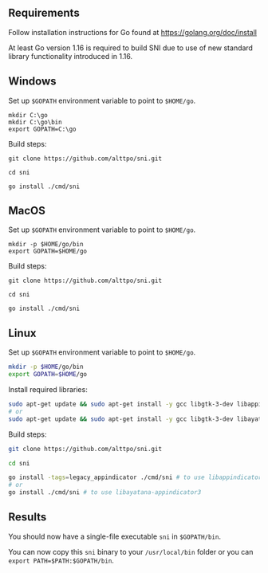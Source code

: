 ## Requirements

Follow installation instructions for Go found at https://golang.org/doc/install

At least Go version 1.16 is required to build SNI due to use of new standard library
functionality introduced in 1.16.

## Windows

Set up `$GOPATH` environment variable to point to `$HOME/go`.
```
mkdir C:\go
mkdir C:\go\bin
export GOPATH=C:\go
```

Build steps:
```
git clone https://github.com/alttpo/sni.git

cd sni

go install ./cmd/sni
```

## MacOS

Set up `$GOPATH` environment variable to point to `$HOME/go`.
```
mkdir -p $HOME/go/bin
export GOPATH=$HOME/go
```

Build steps:
```
git clone https://github.com/alttpo/sni.git

cd sni

go install ./cmd/sni
```

## Linux
Set up `$GOPATH` environment variable to point to `$HOME/go`.
```sh
mkdir -p $HOME/go/bin
export GOPATH=$HOME/go
```

Install required libraries:
```sh
sudo apt-get update && sudo apt-get install -y gcc libgtk-3-dev libappindicator3-dev
# or
sudo apt-get update && sudo apt-get install -y gcc libgtk-3-dev libayatana-appindicator3-dev
```

Build steps:
```sh
git clone https://github.com/alttpo/sni.git

cd sni

go install -tags=legacy_appindicator ./cmd/sni # to use libappindicator3
# or
go install ./cmd/sni # to use libayatana-appindicator3
```

## Results
You should now have a single-file executable `sni` in `$GOPATH/bin`.

You can now copy this `sni` binary to your `/usr/local/bin` folder
or you can `export PATH=$PATH:$GOPATH/bin`.

